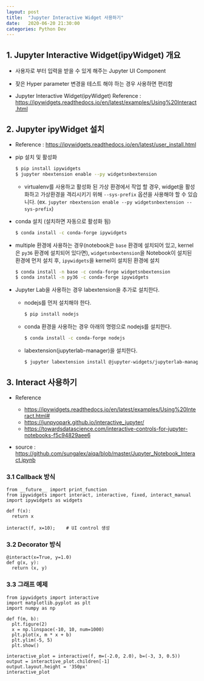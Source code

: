 ```yaml
---
layout: post
title:  "Jupyter Interactive Widget 사용하기"
date:   2020-06-20 21:30:00
categories: Python Dev
---
```


## 1. Jupyter Interactive Widget(ipyWidget) 개요

- 사용자로 부터 입력을 받을 수 있게 해주는 Jupyter UI Component

- 잦은 Hyper parameter 변경을 테스트 해야 하는 경우 사용하면 편리함

- Jupyter Interactive Widget(ipyWidget) Reference : <https://ipywidgets.readthedocs.io/en/latest/examples/Using%20Interact.html>

## 2. Jupyter ipyWidget 설치

- Reference : <https://ipywidgets.readthedocs.io/en/latest/user_install.html>

- pip 설치 및 활성화

  ~~~bash
  $ pip install ipywidgets
  $ jupyter nbextension enable --py widgetsnbextension
  ~~~

  - virtualenv를 사용하고 활성화 된 가상 환경에서 작업 할 경우, widget을 활성화하고 가상환경을 격리시키기 위해 `--sys-prefix` 옵션을 사용해야 할 수 있습니다. (ex. `jupyter nbextension enable --py widgetsnbextension --sys-prefix`)

- conda 설치 (설치하면 자동으로 활성화 됨)

  ~~~bash
  $ conda install -c conda-forge ipywidgets
  ~~~

- multiple 환경에 사용하는 경우(notebook은 `base` 환경에 설치되어 있고, kernel은 `py36` 환경에 설치되어 있다면), `widgetsnbextension`을 Notebook이 설치된 환경에 먼저 설치 후, `ipywidgets`을 kernel이 설치된 환경에 설치

  ~~~bash
  $ conda install -n base -c conda-forge widgetsnbextension
  $ conda install -n py36 -c conda-forge ipywidgets
  ~~~

- Jupyter Lab을 사용하는 경우 labextension을 추가로 설치한다.

  - nodejs를 먼저 설치해야 한다.

    ~~~bash
    $ pip install nodejs
    ~~~

  - conda 환경을 사용하는 경우 아래의 명령으로 nodejs를 설치한다.

    ~~~bash
    $ conda install -c conda-forge nodejs
    ~~~

  - labextension(jupyterlab-manager)을 설치한다.

    ~~~bash
    $ jupyter labextension install @jupyter-widgets/jupyterlab-manager
    ~~~

## 3. Interact 사용하기

- Reference
  - <https://ipywidgets.readthedocs.io/en/latest/examples/Using%20Interact.html#>
  - <https://junpyopark.github.io/interactive_jupyter/>
  - <https://towardsdatascience.com/interactive-controls-for-jupyter-notebooks-f5c94829aee6>

- source : <https://github.com/sungalex/aiqa/blob/master/Jupyter_Notebook_Interact.ipynb>

### 3.1 Callback 방식

~~~ipython
from __future__ import print_function
from ipywidgets import interact, interactive, fixed, interact_manual
import ipywidgets as widgets

def f(x):
  return x

interact(f, x=10);    # UI control 생성
~~~

### 3.2 Decorator 방식

~~~ipython
@interact(x=True, y=1.0)
def g(x, y):
  return (x, y)
~~~

### 3.3 그래프 예제

~~~ipython
from ipywidgets import interactive
import matplotlib.pyplot as plt
import numpy as np

def f(m, b):
  plt.figure(2)
  x = np.linspace(-10, 10, num=1000)
  plt.plot(x, m * x + b)
  plt.ylim(-5, 5)
  plt.show()

interactive_plot = interactive(f, m=(-2.0, 2.0), b=(-3, 3, 0.5))
output = interactive_plot.children[-1]
output.layout.height = '350px'
interactive_plot
~~~
